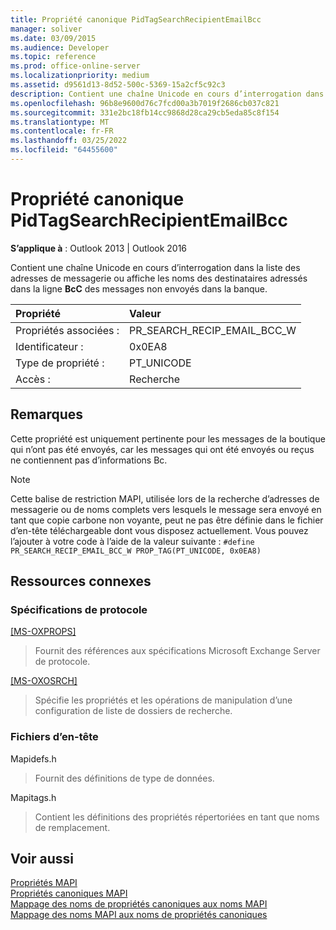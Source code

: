 ```yaml
---
title: Propriété canonique PidTagSearchRecipientEmailBcc
manager: soliver
ms.date: 03/09/2015
ms.audience: Developer
ms.topic: reference
ms.prod: office-online-server
ms.localizationpriority: medium
ms.assetid: d9561d13-8d52-500c-5369-15a2cf5c92c3
description: Contient une chaîne Unicode en cours d’interrogation dans les adresses e-mail ou affiche les noms des destinataires adressés dans la ligne de messages  BcC.
ms.openlocfilehash: 96b8e9600d76c7fcd00a3b7019f2686cb037c821
ms.sourcegitcommit: 331e2bc18fb14cc9868d28ca29cb5eda85c8f154
ms.translationtype: MT
ms.contentlocale: fr-FR
ms.lasthandoff: 03/25/2022
ms.locfileid: "64455600"
---
```

# <a name="pidtagsearchrecipientemailbcc-canonical-property"></a>Propriété canonique PidTagSearchRecipientEmailBcc

**S’applique à** : Outlook 2013 | Outlook 2016
  
Contient une chaîne Unicode en cours d’interrogation dans la liste des adresses de messagerie ou affiche les noms des destinataires adressés dans la ligne **BcC** des messages non envoyés dans la banque.
  
|Propriété |Valeur |
|:-----|:-----|
|Propriétés associées :  <br/> |PR_SEARCH_RECIP_EMAIL_BCC_W  <br/> |
|Identificateur :  <br/> |0x0EA8  <br/> |
|Type de propriété :  <br/> |PT_UNICODE  <br/> |
|Accès :  <br/> |Recherche  <br/> |

## <a name="remarks"></a>Remarques

Cette propriété est uniquement pertinente pour les messages de la boutique qui n’ont pas été envoyés, car les messages qui ont été envoyés ou reçus ne contiennent pas d’informations Bc.
  
> [!NOTE]
> Cette balise de restriction MAPI, utilisée lors de la recherche d’adresses de messagerie ou de noms complets vers lesquels le message sera envoyé en tant que copie carbone non voyante, peut ne pas être définie dans le fichier d’en-tête téléchargeable dont vous disposez actuellement. Vous pouvez l’ajouter à votre code à l’aide de la valeur suivante : `#define PR_SEARCH_RECIP_EMAIL_BCC_W PROP_TAG(PT_UNICODE, 0x0EA8)`
  
## <a name="related-resources"></a>Ressources connexes

### <a name="protocol-specifications"></a>Spécifications de protocole

[[MS-OXPROPS]](https://msdn.microsoft.com/library/f6ab1613-aefe-447d-a49c-18217230b148%28Office.15%29.aspx)
  
> Fournit des références aux spécifications Microsoft Exchange Server de protocole.

[[MS-OXOSRCH]](https://msdn.microsoft.com/library/c72e49b8-78c7-4483-ad65-e46e9133673b%28Office.15%29.aspx)
  
> Spécifie les propriétés et les opérations de manipulation d’une configuration de liste de dossiers de recherche.

### <a name="header-files"></a>Fichiers d’en-tête

Mapidefs.h
  
> Fournit des définitions de type de données.

Mapitags.h
  
> Contient les définitions des propriétés répertoriées en tant que noms de remplacement.

## <a name="see-also"></a>Voir aussi

[Propriétés MAPI](mapi-properties.md)  
[Propriétés canoniques MAPI](mapi-canonical-properties.md)  
[Mappage des noms de propriétés canoniques aux noms MAPI](mapping-canonical-property-names-to-mapi-names.md)  
[Mappage des noms MAPI aux noms de propriétés canoniques](mapping-mapi-names-to-canonical-property-names.md)
